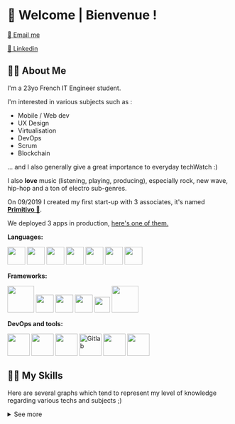 # 🦉 Welcome | Bienvenue ! 


[📧   Email me ](mailto:thomas.martindev@gmail.com)

[💼   Linkedin  ](https://www.linkedin.com/in/thomas-martin-348238161/)
## 👨‍🎤 About Me

I'm a 23yo French IT Engineer student.

I'm interested in various subjects such as : 
- Mobile / Web dev
- UX Design
- Virtualisation
- DevOps
- Scrum
- Blockchain

... and I also generally give a great importance to everyday techWatch :)

I also **love** music (listening, playing, producing), especially rock, new wave, hip-hop and a ton of electro sub-genres.

On 09/2019 I created my first start-up with 3 associates, it's named [**Primitivo 🦉**](https://github.com/PrimitivoFR). 

We deployed 3 apps in production, [here's one of them.](https://circlebar.fr)

**Languages:**
<div>
  <img width=40 src="https://external-content.duckduckgo.com/iu/?u=https%3A%2F%2Fraw.githubusercontent.com%2Fvoodootikigod%2Flogo.js%2Fmaster%2Fjs.png&f=1&nofb=1" />
  <img width=40 src="https://external-content.duckduckgo.com/iu/?u=https%3A%2F%2Fcdn-images-1.medium.com%2Fmax%2F1200%2F1*0ei2MOQxAzF7krm-v60wnQ.jpeg&f=1&nofb=1" />
  <img width=40 src="https://external-content.duckduckgo.com/iu/?u=http%3A%2F%2Fcdn.codesamplez.com%2Fwp-content%2Fuploads%2F2015%2F12%2Fgolang.png&f=1&nofb=1" />
  <img width=40 src="https://external-content.duckduckgo.com/iu/?u=https%3A%2F%2Fi0.wp.com%2Ftinkercademy.com%2Fwp-content%2Fuploads%2F2018%2F04%2Fpython-icon.png%3Fssl%3D1&f=1&nofb=1" />
  <img width=40 src="https://external-content.duckduckgo.com/iu/?u=https%3A%2F%2Fpub.dartlang.org%2Fstatic%2Fimg%2Fdart-logo-400x400.png&f=1&nofb=1" />
  <img width=40 src="https://external-content.duckduckgo.com/iu/?u=https%3A%2F%2Fcdn.freebiesupply.com%2Flogos%2Flarge%2F2x%2Fkotlin-1-logo-png-transparent.png&f=1&nofb=1"/>
  <img width=40 src="https://external-content.duckduckgo.com/iu/?u=http%3A%2F%2Fwww.tipstoremember.com%2Fwp-content%2Fuploads%2F2017%2F09%2Fnodejs_logo.png&f=1&nofb=1"/>
</div>


**Frameworks:**
<div>
  <img width=60 src="https://external-content.duckduckgo.com/iu/?u=https%3A%2F%2Fupload.wikimedia.org%2Fwikipedia%2Fcommons%2Fthumb%2Fa%2Fa7%2FReact-icon.svg%2F1200px-React-icon.svg.png&f=1&nofb=1" />
  <img width=40 src="https://external-content.duckduckgo.com/iu/?u=https%3A%2F%2Fupload.wikimedia.org%2Fwikipedia%2Fcommons%2Fthumb%2Fc%2Fcf%2FAngular_full_color_logo.svg%2F1200px-Angular_full_color_logo.svg.png&f=1&nofb=1"/>
  <img width=40 src="https://external-content.duckduckgo.com/iu/?u=https%3A%2F%2Fjuststickers.in%2Fwp-content%2Fuploads%2F2019%2F01%2Fflutter.png&f=1&nofb=1"/> 
  <img width=40 src="https://external-content.duckduckgo.com/iu/?u=https%3A%2F%2Ftse1.mm.bing.net%2Fth%3Fid%3DOIP.xZbrlKY0WR3ELSSExbROogHaHJ%26pid%3DApi&f=1" />
  <img width=35 src="https://external-content.duckduckgo.com/iu/?u=https%3A%2F%2Fwww.seekpng.com%2Fpng%2Fsmall%2F70-701539_flask-flask-python-png.png&f=1&nofb=1" />
  <img width=60 src="https://external-content.duckduckgo.com/iu/?u=https%3A%2F%2Fdevblogs.microsoft.com%2Faspnet%2Fwp-content%2Fuploads%2Fsites%2F16%2F2019%2F11%2Fgrpc-icon-color-1.png&f=1&nofb=1" />
  <img width=40 />
</div>

**DevOps and tools:**

<div>
  <img width=50 src="https://external-content.duckduckgo.com/iu/?u=https%3A%2F%2Fwww.docker.com%2Fsites%2Fdefault%2Ffiles%2Fsocial%2Fdocker_facebook_share.png&f=1&nofb=1" />
  <img width=50 src="https://external-content.duckduckgo.com/iu/?u=https%3A%2F%2Fblog.couchbase.com%2Fwp-content%2Fuploads%2F2017%2F02%2Fdocker-compose.png&f=1&nofb=1" />
  <img width=50 src="https://external-content.duckduckgo.com/iu/?u=https%3A%2F%2Fportworx.com%2Fwp-content%2Fuploads%2F2017%2F08%2Fwordpress-kubernetes.png&f=1&nofb=1" />
  <img alt="Gitlab" width=50 src="https://external-content.duckduckgo.com/iu/?u=https%3A%2F%2Fmaxcdn.icons8.com%2FShare%2Ficon%2Fcolor%2FLogos%2Fgitlab1600.png&f=1&nofb=1" />
  <img width=50 src="https://external-content.duckduckgo.com/iu/?u=https%3A%2F%2Fcdn.iconscout.com%2Ficon%2Ffree%2Fpng-256%2Fjenkins-1-282385.png&f=1&nofb=1" />
  <img width=50 src="https://external-content.duckduckgo.com/iu/?u=https%3A%2F%2Fwac-cdn.atlassian.com%2Fdam%2Fjcr%3A5fce2102-1f25-4bbd-b46c-df329bd15e86%2FAWS.png%3FcdnVersion%3Djs&f=1&nofb=1" />
</div>

## 👨‍💻 My Skills

Here are several graphs which tend to represent my level of knowledge regarding various techs and subjects ;)

<details>
  <summary>See more</summary

# 

### 📱 Mobile

![80%](https://progress-bar.dev/80) **Flutter**


![75%](https://progress-bar.dev/75) **React Native**


![60%](https://progress-bar.dev/60) **Kotlin**

### 🖌 Front-end

![90%](https://progress-bar.dev/90) **HTML/CSS**


![85%](https://progress-bar.dev/85) **JavaScript/TypeScript**


![82%](https://progress-bar.dev/82) **React**


![70%](https://progress-bar.dev/70) **Angular**

### 🤖 Back-end

![85%](https://progress-bar.dev/85) **Go**


![75%](https://progress-bar.dev/75) **NodeJS**


![70%](https://progress-bar.dev/70) **Python**

### ⚙ DevOps and others

![90%](https://progress-bar.dev/90) **Git**


![85%](https://progress-bar.dev/85) **GitLab**


![80%](https://progress-bar.dev/80) **Docker**


![75%](https://progress-bar.dev/75) **Swarm & Docker-compose**


![60%](https://progress-bar.dev/60) **Jenkins**


### ☁ Cloud Services

![65%](https://progress-bar.dev/65) **AWS**


![50%](https://progress-bar.dev/50) **Firebase**


### 👨‍💼 Soft Skills
![90%](https://progress-bar.dev/90) **Adaptability**


![80%](https://progress-bar.dev/80) **Web/Mobile knowledge**


![75%](https://progress-bar.dev/75) **Project Management**


![75%](https://progress-bar.dev/75) **Scrum Master**


![70%](https://progress-bar.dev/70) **Solution Architecture**


![65%](https://progress-bar.dev/65) **UX Design**

</details>
